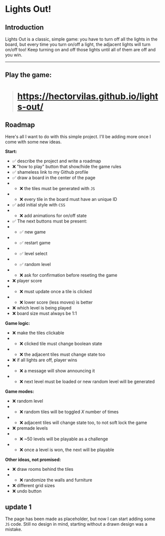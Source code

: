 # Lights Out!

## Introduction
Lights Out is a classic, simple game: you have to turn off all the lights in the board, but every time you turn on/off a light, the adjacent lights will turn on/off too! Keep turning on and off those lights until all of them are off and you win.
***
## Play the game:
> # https://hectorvilas.github.io/lights-out/

## Roadmap
Here's all I want to do with this simple project. I'll be adding more once I come with some new ideas.

**Start:**
- ✅ describe the project and write a roadmap
- ❌ "how to play" button that show/hide the game rules
- ✅ shameless link to my Github profile
- ✅ draw a board in the center of the page
- - ❌ the tiles must be generated with `JS`
- - ❌ every tile in the board must have an unique ID
- ✅ add initial style with `CSS`
- - ❌ add animations for on/off state
- ✅ The next buttons must be present:
- - ✅ new game
- - ✅ restart game
- - ✅ level select
- - ✅ random level
- - ❌ ask for confirmation before reseting the game
- ❌ player score
- - ❌ must update once a tile is clicked
- - ❌ lower score (less moves) is better
- ❌ which level is being played
- ❌ board size must always be 1:1

**Game logic:**
- ❌ make the tiles clickable
- - ❌ clicked tile must change boolean state
- - ❌ the adjacent tiles must change state too
- ❌ if all lights are off, player wins
- - ❌ a message will show announcing it
- - ❌ next level must be loaded or new random level will be generated

**Game modes:**
- ❌ random level
- - ❌ random tiles will be toggled _X_ number of times
- - ❌ adjacent tiles will change state too, to not soft lock the game
- ❌ premade levels
- - ❌ ~50 levels will be playable as a challenge
- - ❌ once a level is won, the next will be playable

**Other ideas, not promised:**
- ❌ draw rooms behind the tiles
- - ❌ randomize the walls and furniture
- ❌ different grid sizes
- ❌ undo button

## update 1
The page has been made as placeholder, but now I can start adding some `JS` code. Still no design in mind, starting without a drawn design was a mistake.